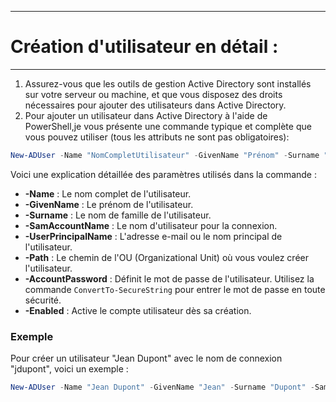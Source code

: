 ---------------------------------------
# Création d'utilisateur en détail : 
---------------------------------------

1. Assurez-vous que les outils de gestion Active Directory sont installés sur votre serveur ou machine, et que vous disposez des droits nécessaires pour ajouter des utilisateurs dans Active Directory.
2. Pour ajouter un utilisateur dans Active Directory à l'aide de PowerShell,je vous présente une commande typique et complète que vous pouvez utiliser (tous les attributs ne sont pas obligatoires):

```powershell
New-ADUser -Name "NomCompletUtilisateur" -GivenName "Prénom" -Surname "Nom" -SamAccountName "NomUtilisateur" -UserPrincipalName "NomUtilisateur@domaine.local" -Path "OU=Utilisateurs,DC=domaine,DC=local" -AccountPassword (ConvertTo-SecureString "MotDePasseComplexe" -AsPlainText -Force) -Enabled $true
```

Voici une explication détaillée des paramètres utilisés dans la commande :

- **-Name** : Le nom complet de l'utilisateur.
- **-GivenName** : Le prénom de l'utilisateur.
- **-Surname** : Le nom de famille de l'utilisateur.
- **-SamAccountName** : Le nom d'utilisateur pour la connexion.
- **-UserPrincipalName** : L'adresse e-mail ou le nom principal de l'utilisateur.
- **-Path** : Le chemin de l'OU (Organizational Unit) où vous voulez créer l'utilisateur.
- **-AccountPassword** : Définit le mot de passe de l'utilisateur. Utilisez la commande `ConvertTo-SecureString` pour entrer le mot de passe en toute sécurité.
- **-Enabled** : Active le compte utilisateur dès sa création.

### Exemple
Pour créer un utilisateur "Jean Dupont" avec le nom de connexion "jdupont", voici un exemple :

```powershell
New-ADUser -Name "Jean Dupont" -GivenName "Jean" -Surname "Dupont" -SamAccountName "jdupont" -UserPrincipalName "jdupont@exemple.local" -Path "OU=Utilisateurs,DC=exemple,DC=local" -AccountPassword (ConvertTo-SecureString "MotDePasseSecurise2024!" -AsPlainText -Force) -Enabled $true
```

